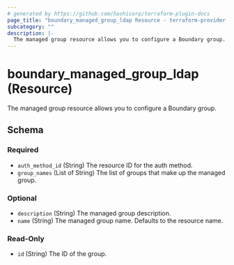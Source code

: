 ```yaml
---
# generated by https://github.com/hashicorp/terraform-plugin-docs
page_title: "boundary_managed_group_ldap Resource - terraform-provider-boundary"
subcategory: ""
description: |-
  The managed group resource allows you to configure a Boundary group.
---
```


# boundary_managed_group_ldap (Resource)

The managed group resource allows you to configure a Boundary group.



<!-- schema generated by tfplugindocs -->
## Schema

### Required

- `auth_method_id` (String) The resource ID for the auth method.
- `group_names` (List of String) The list of groups that make up the managed group.

### Optional

- `description` (String) The managed group description.
- `name` (String) The managed group name. Defaults to the resource name.

### Read-Only

- `id` (String) The ID of the group.
